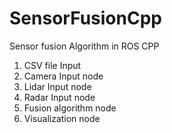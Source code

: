 # SensorFusionCpp
Sensor fusion Algorithm in ROS CPP
1. CSV file Input
2. Camera Input node
3. Lidar Input node
4. Radar Input node
5. Fusion algorithm node
6. Visualization node
